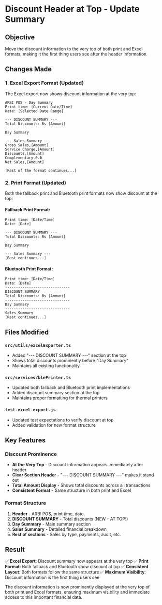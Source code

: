 # Discount Header at Top - Update Summary

## Objective
Move the discount information to the very top of both print and Excel formats, making it the first thing users see after the header information.

## Changes Made

### 1. Excel Export Format (Updated)

The Excel export now shows discount information at the very top:

```
ARBI POS - Day Summary
Print time: [Current Date/Time]
Date: [Selected Date Range]

--- DISCOUNT SUMMARY ---
Total Discounts: Rs [Amount]

Day Summary

--- Sales Summary ---
Gross Sales,[Amount]
Service Charge,[Amount]
Discounts,[Amount]
Complementary,0.0
Net Sales,[Amount]

[Rest of the format continues...]
```

### 2. Print Format (Updated)

Both the fallback print and Bluetooth print formats now show discount at the top:

#### Fallback Print Format:
```
Print time: [Date/Time]
Date: [Date]

--- DISCOUNT SUMMARY ---
Total Discounts: Rs [Amount]

Day Summary

--- Sales Summary ---
[Rest continues...]
```

#### Bluetooth Print Format:
```
Print time: [Date/Time]
Date: [Date]
------------------------------
DISCOUNT SUMMARY
Total Discounts: Rs [Amount]
------------------------------
Day Summary
------------------------------
Sales Summary
[Rest continues...]
```

## Files Modified

### `src/utils/excelExporter.ts`
- Added "--- DISCOUNT SUMMARY ---" section at the top
- Shows total discounts prominently before "Day Summary"
- Maintains all existing functionality

### `src/services/blePrinter.ts`
- Updated both fallback and Bluetooth print implementations
- Added discount summary section at the top
- Maintains proper formatting for thermal printers

### `test-excel-export.js`
- Updated test expectations to verify discount at top
- Added validation for new format structure

## Key Features

### Discount Prominence
- **At the Very Top** - Discount information appears immediately after header
- **Clear Section Header** - "--- DISCOUNT SUMMARY ---" makes it stand out
- **Total Amount Display** - Shows total discounts across all transactions
- **Consistent Format** - Same structure in both print and Excel

### Format Structure
1. **Header** - ARBI POS, print time, date
2. **DISCOUNT SUMMARY** - Total discounts (NEW - AT TOP!)
3. **Day Summary** - Main summary section
4. **Sales Summary** - Detailed financial breakdown
5. **Rest of sections** - Sales by type, payments, audit, etc.

## Result

✅ **Excel Export**: Discount summary now appears at the very top
✅ **Print Format**: Both fallback and Bluetooth show discount at top
✅ **Consistent Layout**: Both formats follow the same structure
✅ **Maximum Visibility**: Discount information is the first thing users see

The discount information is now prominently displayed at the very top of both print and Excel formats, ensuring maximum visibility and immediate access to this important financial data.
